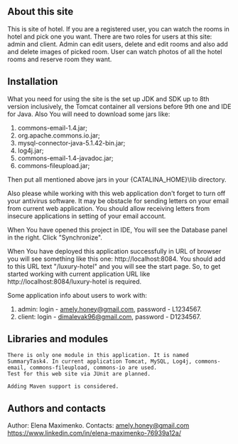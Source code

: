 About this site
---------------

  This is site of hotel. If you are a registered user, you can watch the rooms in hotel and pick one you want.
  There are two roles for users at this site: admin and client.
  Admin can edit users, delete and edit rooms and also add and delete images of picked room.
   User can watch photos of all the hotel rooms and reserve room they want.
  
Installation
------------

  What you need for using the site is the set up JDK and SDK up to 8th version inclusively, the Tomсat container all versions before 9th one and IDE for Java.
  Also You will need to download some jars like:
  1) commons-email-1.4.jar;
  2) org.apache.commons.io.jar;
  3) mysql-connector-java-5.1.42-bin.jar;
  4) log4j.jar;
  5) commons-email-1.4-javadoc.jar;
  6) commons-fileupload.jar;
  
  Then put all mentioned above jars in your {CATALINA_HOME}\lib directory.
  
  Also please while working with this web application don't forget to turn off your antivirus software. It may be obstacle for sending letters on your email from current web application.
  You should allow receiving letters from insecure applications in setting of your email account.
  
  When You have opened this project in IDE, You will see the Database panel in the right.
  Click "Synchronize".
  
  When You have deployed this application successfully in URL of browser you will see something like this one: http://localhost:8084. You should add to this URL text "/luxury-hotel" and you will see the start page. So, to get started working with current application URL like http://localhost:8084/luxury-hotel is required.
  
  Some application info about users to work with:
  1) admin: login - amely.honey@gmail.com, password - L1234567. 
  2) client: login - dimalevak96@gmail.com, password - D1234567.
  
Libraries and modules
---------------------
    
    There is only one module in this application. It is named SummaryTask4. In current application Tomcat, MySQL, Log4j, commons-email, commons-fileupload, commons-io are used.
    Test for this web site via JUnit are planned.
    
    Adding Maven support is considered.
    
 Authors and contacts
 -----------------

  Author: Elena Maximenko.
  Contacts: amely.honey@gmail.com
            https://www.linkedin.com/in/elena-maximenko-76939a12a/
    
    
  
